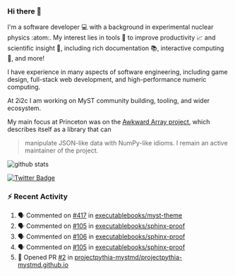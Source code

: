 ### Hi there 👋 

I'm a software developer 💻 with a background in experimental nuclear physics :atom:. My interest lies in tools :wrench: to improve productivity :chart_with_upwards_trend: and scientific insight :telescope:, including rich documentation 📚, interactive computing 🧮, and more! 

I have experience in many aspects of software engineering, including game design, full-stack web development, and high-performance numeric computing. 

At 2i2c I am working on MyST community building, tooling, and wider ecosystem. 

My main focus at Princeton was on the [Awkward Array project](awkward-array.org/), which describes itself as a library that can 
> manipulate JSON-like data with NumPy-like idioms. I remain an active maintainer of the project. 

![github stats](https://github-readme-stats.vercel.app/api?username=agoose77&show_icons=true&hide_rank=true&hide_title=true&bg_color=30,e76445,904e95&text_color=efe3ec&icon_color=efe3ec)
<!--
**agoose77/agoose77** is a ✨ _special_ ✨ repository because its `README.md` (this file) appears on your GitHub profile.

Here are some ideas to get you started:

- 🔭 I’m currently working on ...
- 🌱 I’m currently learning ...
- 👯 I’m looking to collaborate on ...
- 🤔 I’m looking for help with ...
- 💬 Ask me about ...
- 📫 How to reach me: ...
- 😄 Pronouns: ...
- ⚡ Fun fact: ...
-->

[![Twitter Badge](https://img.shields.io/twitter/follow/agoose77?style=flat-square&logo=Twitter&logoColor=white&color=cornflowerblue)](https://twitter.com/agoose77)

### :zap: Recent Activity

<!--START_SECTION:activity-->
1. 🗣 Commented on [#417](https://github.com/executablebooks/myst-theme/pull/417#issuecomment-2206499533) in [executablebooks/myst-theme](https://github.com/executablebooks/myst-theme)
2. 🗣 Commented on [#105](https://github.com/executablebooks/sphinx-proof/pull/105#issuecomment-2206004891) in [executablebooks/sphinx-proof](https://github.com/executablebooks/sphinx-proof)
3. 🗣 Commented on [#106](https://github.com/executablebooks/sphinx-proof/pull/106#issuecomment-2205486006) in [executablebooks/sphinx-proof](https://github.com/executablebooks/sphinx-proof)
4. 🗣 Commented on [#105](https://github.com/executablebooks/sphinx-proof/pull/105#issuecomment-2205466357) in [executablebooks/sphinx-proof](https://github.com/executablebooks/sphinx-proof)
5. 💪 Opened PR [#2](https://github.com/projectpythia-mystmd/projectpythia-mystmd.github.io/pull/2) in [projectpythia-mystmd/projectpythia-mystmd.github.io](https://github.com/projectpythia-mystmd/projectpythia-mystmd.github.io)
<!--END_SECTION:activity-->
